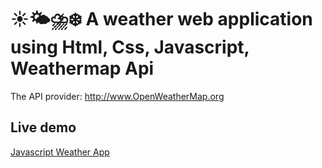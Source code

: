  # ☀️🌤⛈❄️ A weather web application using Html, Css, Javascript, Weathermap Api

The API provider: http://www.OpenWeatherMap.org

## Live demo
[Javascript Weather App](https://001tarun.github.io/Javascript-weatherapp/)
